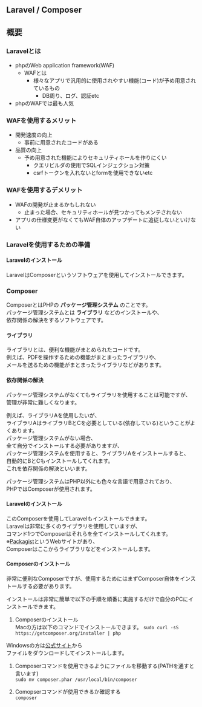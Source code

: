 ## Laravel / Composer

## 概要
### Laravelとは
- phpのWeb application framework(WAF)
  - WAFとは
    - 様々なアプリで汎用的に使用されやすい機能(コード)が予め用意されているもの
      - DB周り、ログ、認証etc
- phpのWAFでは最も人気

### WAFを使用するメリット
- 開発速度の向上
  - 事前に用意されたコードがある
- 品質の向上
  - 予め用意された機能によりセキュリティホールを作りにくい
    - クエリビルダの使用でSQLインジェクション対策
    - csrfトークンを入れないとformを使用できないetc

### WAFを使用するデメリット
- WAFの開発が止まるかもしれない
  - 止まった場合、セキュリティホールが見つかってもメンテされない
- アプリの仕様変更がなくてもWAF自体のアップデートに追従しないといけない

### Laravelを使用するための準備
#### Laravelのインストール
LaravelはComposerというソフトウェアを使用してインストールできます。

### Composer
ComposerとはPHPの **パッケージ管理システム** のことです。  
パッケージ管理システムとは **ライブラリ** などのインストールや、  
依存関係の解決をするソフトウェアです。

#### ライブラリ
ライブラリとは、便利な機能がまとめられたコードです。  
例えば、PDFを操作するための機能がまとまったライブラリや、  
メールを送るための機能がまとまったライブラリなどがあります。

#### 依存関係の解決
パッケージ管理システムがなくてもライブラリを使用することは可能ですが、  
管理が非常に難しくなります。  

例えば、ライブラリAを使用したいが、  
ライブラリAはライブラリBとCを必要としている(依存している)ということがよくあります。  
パッケージ管理システムがない場合、  
全て自分でインストールする必要がありますが、  
パッケージ管理システムを使用すると、ライブラリAをインストールすると、  
自動的にBとCもインストールしてくれます。  
これを依存関係の解決といいます。  

パッケージ管理システムはPHP以外にも色々な言語で用意されており、  
PHPではComposerが使用されます。

#### Laravelのインストール
このComposerを使用してLaravelもインストールできます。  
Laravelは非常に多くのライブラリを使用していますが、  
コマンド1つでComposerはそれらを全てインストールしてくれます。  
※[Packagist](https://packagist.org/)というWebサイトがあり、  
Composerはここからライブラリなどをインストールします。


#### Composerのインストール
非常に便利なComposerですが、使用するためにはまずComposer自体をインストールする必要があります。  

インストールは非常に簡単で以下の手順を順番に実施するだけで自分のPCにインストールできます。  
1. Composerのインストール  
Macの方は以下のコマンドでインストールできます。
`sudo curl -sS https://getcomposer.org/installer | php`

Windowsの方は[公式サイト](https://getcomposer.org/)から  
ファイルをダウンロードしてインストールします。

1. Composerコマンドを使用できるようにファイルを移動する(PATHを通すと言います)  
`sudo mv composer.phar /usr/local/bin/composer`

3. Comopserコマンドが使用できるか確認する  
`composer`
